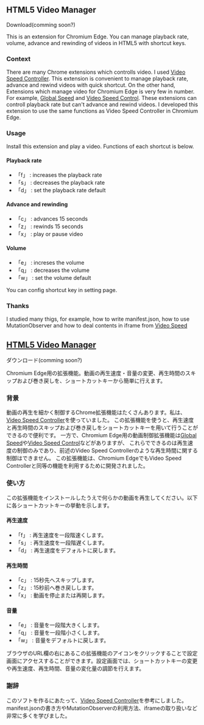 <h2>HTML5 Video Manager</h2>
<a>Download(comming soon?)</a>
<p>
  This is an extension for Chromium Edge. You can manage playback rate, volume, advance and rewinding of videos in HTML5 with shortcut keys.
</p>
<h3>Context</h3>
<p>There are many Chrome extensions which controlls video. I used <a
    href="https://chrome.google.com/webstore/detail/video-speed-controller/nffaoalbilbmmfgbnbgppjihopabppdk"
    target="_blank" rel="noopener noreferrer">Video Speed Controller</a>.
  This extension is convenient to manage playback rate, advance and rewind videos with quick shortcut.
  On the other hand, Extensions which manage video for Chromium Edge is very few in number. For example, <a
    href="https://microsoftedge.microsoft.com/addons/detail/mjhlabbcmjflkpjknnicihkfnmbdfced?hl=en-GB" target="_blank"
    rel="noopener noreferrer">Global Speed</a> and <a
    href="https://microsoftedge.microsoft.com/addons/detail/mfoipakdadgplilpebhnebgafaoofblh?hl=en-GB" target="_blank"
    rel="noopener noreferrer">Video Speed Control</a>.
  These extensions can controll playback rate but can't advance and rewind videos.
  I developed this extension to use the same functions as Video Speed Controller in Chromium Edge.
</p>
<h3>Usage</h3>
<p>Install this extension and play a video. Functions of each shortcut is below.</p>
<h4>Playback rate</h4>
<ul>
  <li>「f」 : increases the playback rate</li>
  <li>「s」 : decreases the playback rate</li>
  <li>「d」 : set the playback rate default</li>
</ul>
<h4>Advance and rewinding</h4>
<ul>
  <li>「c」 : advances 15 seconds</li>
  <li>「z」 : rewinds 15 seconds</li>
  <li>「x」 : play or pause video</li>
</ul>
<h4>Volume</h4>
<ul>
  <li>「e」 : increses the volume</li>
  <li>「q」 : decreases the volume</li>
  <li>「w」 : set the volume default</li>
</ul>
<p>You can config shortcut key in setting page.</p>
<h3>Thanks</h3>
<p>
  I studied many thigs, for example, how to write manifest.json, how to use MutationObserver and how to deal contents in iframe from <a href="https://github.com/igrigorik/videospeed" target="_blank" rel="noopener noreferrer">Video Speed
</p>


<h2>HTML5 Video Manager</h2>
<a>ダウンロード(comming soon?)</a>
<p>
  Chromium Edge用の拡張機能。動画の再生速度・音量の変更、再生時間のスキップおよび巻き戻しを、ショートカットキーから簡単に行えます。
</p>
<h3>背景</h3>
<p>動画の再生を細かく制御するChrome拡張機能はたくさんあります。私は、<a
    href="https://chrome.google.com/webstore/detail/video-speed-controller/nffaoalbilbmmfgbnbgppjihopabppdk"
    target="_blank" rel="noopener noreferrer">Video Speed Controller</a>を使っていました。
  この拡張機能を使うと、再生速度と再生時間のスキップおよび巻き戻しをショートカットキーを用いて行うことができるので便利です。
  一方で、Chromium Edge用の動画制御拡張機能は<a
    href="https://microsoftedge.microsoft.com/addons/detail/mjhlabbcmjflkpjknnicihkfnmbdfced?hl=en-GB" target="_blank"
    rel="noopener noreferrer">Global Speed</a>や<a
    href="https://microsoftedge.microsoft.com/addons/detail/mfoipakdadgplilpebhnebgafaoofblh?hl=en-GB" target="_blank"
    rel="noopener noreferrer">Video Speed Control</a>などがありますが、
  これらでできるのは再生速度の制御のみであり、前述のVideo Speed Controllerのような再生時間に関する制御はできません。
  この拡張機能は、Chromium EdgeでもVideo Speed Controllerと同等の機能を利用するために開発されました。
</p>
<h3>使い方</h3>
<p>この拡張機能をインストールしたうえで何らかの動画を再生してください。以下に各ショートカットキーの挙動を示します。</p>
<h4>再生速度</h4>
<ul>
  <li>「f」 : 再生速度を一段階速くします。</li>
  <li>「s」 : 再生速度を一段階遅くします。</li>
  <li>「d」 : 再生速度をデフォルトに戻します。</li>
</ul>
<h4>再生時間</h4>
<ul>
  <li>「c」 : 15秒先へスキップします。</li>
  <li>「z」 : 15秒前へ巻き戻しします。</li>
  <li>「x」 : 動画を停止または再開します。</li>
</ul>
<h4>音量</h4>
<ul>
  <li>「e」 : 音量を一段階大きくします。</li>
  <li>「q」 : 音量を一段階小さくします。</li>
  <li>「w」 : 音量をデフォルトに戻します。</li>
</ul>
<p>ブラウザのURL欄の右にあるこの拡張機能のアイコンをクリックすることで設定画面にアクセスすることができます。設定画面では、ショートカットキーの変更や再生速度、再生時間、音量の変化量の調節を行えます。</p>
<h3>謝辞</h3>
<p>
  このソフトを作るにあたって、<a href="https://github.com/igrigorik/videospeed" target="_blank" rel="noopener noreferrer">Video Speed
    Controller</a>を参考にしました。manifest.jsonの書き方やMutationObserverの利用方法、iframeの取り扱いなど非常に多くを学びました。
</p>

